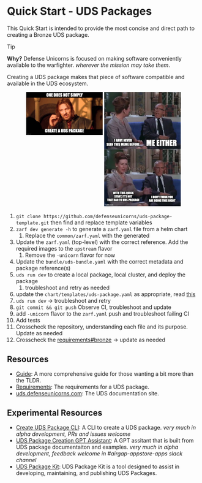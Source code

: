# Quick Start - UDS Packages

This Quick Start is intended to provide the most concise and direct path to creating a Bronze UDS package.

> [!TIP]
> **Why?**
> Defense Unicorns is focused on making software conveniently available to the warfighter. _wherever the mission may take them_.
>
> Creating a UDS package makes that piece of software compatible and available in the UDS ecosystem.

<p align="center">
    <img align="top" src=".images/boromir.png" alt="alt text" width="200">
    <img src=".images/wat-no-not-that-wat.png" alt="alt text" width="200">
</p>

1. `git clone https://github.com/defenseunicorns/uds-package-template.git` then find and replace template variables
2. `zarf dev generate -h` to generate a `zarf.yaml` file from a helm chart
   1. Replace the `common/zarf.yaml` with the generated
3. Update the `zarf.yaml` (top-level)  with the correct reference. Add the required images to the `upstream` flavor
   1. Remove the `-unicorn` flavor for now
4. Update the `bundle/uds-bundle.yaml` with the correct metadata and package reference(s)
5. `uds run dev` to create a local package, local cluster, and deploy the package
   1. troubleshoot and retry as needed
6. update the `chart/templates/uds-package.yaml` as appropriate, read [this](https://uds.defenseunicorns.com/reference/configuration/uds-operator/)
7. `uds run dev` -> troubleshoot and retry
8. `git commit && git push` Observe CI, troubleshoot and update
9.  add `-unicorn` flavor to the `zarf.yaml` push and troubleshoot failing CI
10. Add tests
11. Crosscheck the repository, understanding each file and its purpose. Update as needed
12. Crosscheck the [requirements#bronze](https://github.com/defenseunicorns/uds-common/blob/main/docs/uds-packages/requirements/uds-package-requirements.md#bronze-) -> update as needed

## Resources

- [Guide](https://github.com/defenseunicorns/uds-common/blob/main/docs/uds-packages/guide.md): A more comprehensive guide for those wanting a bit more than the TLDR.
- [Requirements](https://github.com/defenseunicorns/uds-common/blob/main/docs/uds-packages/requirements/uds-package-requirements.md#uds-package-standards-and-badging-requirements): The requirements for a UDS package.
- [uds.defenseunicorns.com](https://uds.defenseunicorns.com): The UDS documentation site.

## Experimental Resources

- [Create UDS Package CLI](https://github.com/defenseunicorns/create-uds-package): A CLI to create a UDS package. _very much in alpha development, PRs and issues welcome_
- [UDS Package Creation GPT Assistant](https://chatgpt.com/g/g-675141f7d7f481919152bec2a1177888-uds-package-creation-assistant): A GPT assitant that is built from UDS package documentaiton and examples. _very much in alpha development, feedback welcome in #airgap-appstore-apps slack channel_
- [UDS Package Kit](https://github.com/defenseunicorns/uds-pk): UDS Package Kit is a tool designed to assist in developing, maintaining, and publishing UDS Packages.